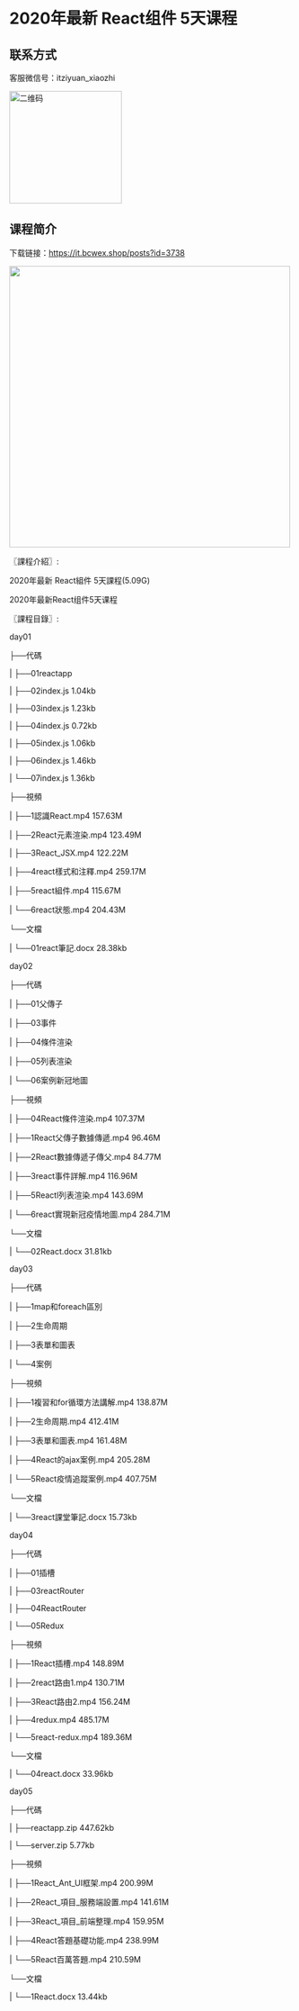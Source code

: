 # 2020年最新 React组件 5天课程

## 联系方式

客服微信号：itziyuan_xiaozhi

<img src="https://ziyuanyun.oss-cn-guangzhou.aliyuncs.com/common/20240614073449/666b82192834a.jpg" width="200" height="200" alt="二维码">

## 课程简介

下载链接：https://it.bcwex.shop/posts?id=3738

<img src="https://ziyuanyun.oss-cn-guangzhou.aliyuncs.com/yun/20240515185318/6644941e7468f.jpg" width="500" alt="">

  〖課程介紹〗:

 2020年最新 React組件 5天課程(5.09G)

 2020年最新React组件5天课程



 〖課程目錄〗:

 day01

 ├──代碼

 | ├──01reactapp

 | ├──02index.js 1.04kb

 | ├──03index.js 1.23kb

 | ├──04index.js 0.72kb

 | ├──05index.js 1.06kb

 | ├──06index.js 1.46kb

 | └──07index.js 1.36kb

 ├──視頻

 | ├──1認識React.mp4 157.63M

 | ├──2React元素渲染.mp4 123.49M

 | ├──3React_JSX.mp4 122.22M

 | ├──4react樣式和注釋.mp4 259.17M

 | ├──5react組件.mp4 115.67M

 | └──6react狀態.mp4 204.43M

 └──文檔

 | └──01react筆記.docx 28.38kb

 day02

 ├──代碼

 | ├──01父傳子

 | ├──03事件

 | ├──04條件渲染

 | ├──05列表渲染

 | └──06案例新冠地圖

 ├──視頻

 | ├──04React條件渲染.mp4 107.37M

 | ├──1React父傳子數據傳遞.mp4 96.46M

 | ├──2React數據傳遞子傳父.mp4 84.77M

 | ├──3react事件詳解.mp4 116.96M

 | ├──5Reactl列表渲染.mp4 143.69M

 | └──6react實現新冠疫情地圖.mp4 284.71M

 └──文檔

 | └──02React.docx 31.81kb

 day03

 ├──代碼

 | ├──1map和foreach區別

 | ├──2生命周期

 | ├──3表單和圖表

 | └──4案例

 ├──視頻

 | ├──1複習和for循環方法講解.mp4 138.87M

 | ├──2生命周期.mp4 412.41M

 | ├──3表單和圖表.mp4 161.48M

 | ├──4React的ajax案例.mp4 205.28M

 | └──5React疫情追蹤案例.mp4 407.75M

 └──文檔

 | └──3react課堂筆記.docx 15.73kb

 day04

 ├──代碼

 | ├──01插槽

 | ├──03reactRouter

 | ├──04ReactRouter

 | └──05Redux

 ├──視頻

 | ├──1React插槽.mp4 148.89M

 | ├──2react路由1.mp4 130.71M

 | ├──3React路由2.mp4 156.24M

 | ├──4redux.mp4 485.17M

 | └──5react-redux.mp4 189.36M

 └──文檔

 | └──04react.docx 33.96kb

 day05

 ├──代碼

 | ├──reactapp.zip 447.62kb

 | └──server.zip 5.77kb

 ├──視頻

 | ├──1React_Ant_UI框架.mp4 200.99M

 | ├──2React_項目_服務端設置.mp4 141.61M

 | ├──3React_項目_前端整理.mp4 159.95M

 | ├──4React答題基礎功能.mp4 238.99M

 | └──5React百萬答題.mp4 210.59M

 └──文檔

 | └──1React.docx 13.44kb

  